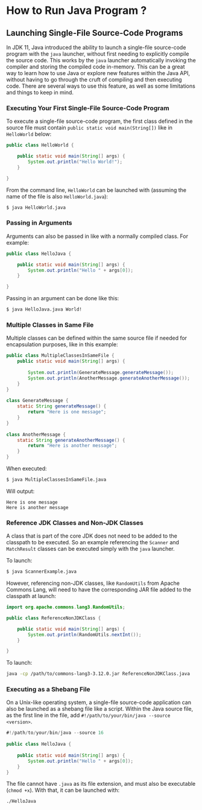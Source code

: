 # How to Run Java Program ?

## Launching Single-File Source-Code Programs

In JDK 11, Java introduced the ability to launch a single-file source-code program with the `java` launcher, without first needing to explicitly compile the source code. This works by the `java` launcher automatically invoking the compiler and storing the compiled code in-memory. This can be a great way to learn how to use Java or explore new features within the Java API, without having to go through the cruft of compiling and then executing code. There are several ways to use this feature, as well as some limitations and things to keep in mind.

### Executing Your First Single-File Source-Code Program

To execute a single-file source-code program, the first class defined in the source file must contain `public static void main(String[])` like in `HelloWorld` below:

```java
public class HelloWorld {

    public static void main(String[] args) {
        System.out.println("Hello World!");
    }

}
```

From the command line, `HelloWorld` can be launched with (assuming the name of the file is also `HelloWorld.java`):

```bash
$ java HelloWorld.java
```

### Passing in Arguments

Arguments can also be passed in like with a normally compiled class. For example:

```java
public class HelloJava {

    public static void main(String[] args) {
        System.out.println("Hello " + args[0]);
    }

}
```

Passing in an argument can be done like this:

```bash
$ java HelloJava.java World!
```

### Multiple Classes in Same File

Multiple classes can be defined within the same source file if needed for encapsulation purposes, like in this example:

```java
public class MultipleClassesInSameFile {
    public static void main(String[] args) {
 
        System.out.println(GenerateMessage.generateMessage());
        System.out.println(AnotherMessage.generateAnotherMessage());
    }
}
 
class GenerateMessage {
    static String generateMessage() {
        return "Here is one message";
    }
}
 
class AnotherMessage {
    static String generateAnotherMessage() {
        return "Here is another message";
    }
}
```

When executed:

```bash
$ java MultipleClassesInSameFile.java
```

Will output:

```
Here is one message
Here is another message
```

### Reference JDK Classes and Non-JDK Classes

A class that is part of the core JDK does not need to be added to the classpath to be executed. So an example referencing the `Scanner` and `MatchResult` classes can be executed simply with the `java` launcher.

To launch:

```bash
$ java ScannerExample.java
```

However, referencing non-JDK classes, like `RandomUtils` from Apache Commons Lang, will need to have the corresponding JAR file added to the classpath at launch:

```java
import org.apache.commons.lang3.RandomUtils;

public class ReferenceNonJDKClass {

    public static void main(String[] args) {
        System.out.println(RandomUtils.nextInt());
    }

}
```

To launch:

```bash
java -cp /path/to/commons-lang3-3.12.0.jar ReferenceNonJDKClass.java
```

### Executing as a Shebang File

On a Unix-like operating system, a single-file source-code application can also be launched as a shebang file like a script. Within the Java source file, as the first line in the file, add `#!/path/to/your/bin/java --source <version>`.

```java
#!/path/to/your/bin/java --source 16
 
public class HelloJava {
 
    public static void main(String[] args) {
        System.out.println("Hello " + args[0]);
    }
}
```

The file cannot have `.java` as its file extension, and must also be executable (`chmod +x`). With that, it can be launched with:

```bash
./HelloJava
```